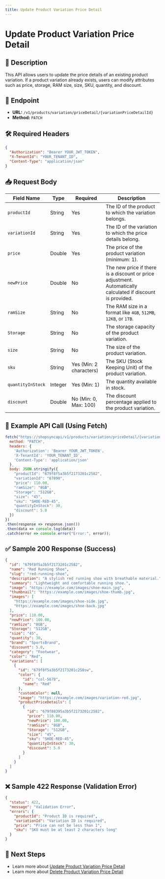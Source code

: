 ```yaml
---
title: Update Product Variation Price Detail
---
```


# Update Product Variation Price Detail

## 📌 Description
This API allows users to update the price details of an existing product variation. If a product variation already exists, users can modify attributes such as price, storage, RAM size, size, SKU, quantity, and discount.

## 🔗 Endpoint
- **URL:** `/v1/products/variation/priceDetail/{variationPriceDetailId}`
- **Method:** `PATCH`


## 🛠️ Required Headers
```json
{
  "Authorization": "Bearer YOUR_JWT_TOKEN",
  "X-TenantId": "YOUR_TENANT_ID",
  "Content-Type": "application/json"
}
```

## 📥 Request Body

| Field Name        | Type    | Required | Description |
|------------------|---------|----------|-------------|
| `productId`      | String  | Yes      | The ID of the product to which the variation belongs. |
| `variationId`    | String  | Yes      | The ID of the variation to which the price details belong. |
| `price`          | Double  | Yes      | The price of the product variation (minimum: 1). |
| `newPrice`       | Double  | No       | The new price if there is a discount or price adjustment. Automatically calculated if discount is provided. |
| `ramSize`        | String  | No       | The RAM size in a format like `4GB`, `512MB`, `12KB`, or `1TB`. |
| `Storage`        | String  | No       | The storage capacity of the product variation. |
| `size`           | String  | No       | The size of the product variation. |
| `sku`            | String  | Yes (Min: 2 characters) | The SKU (Stock Keeping Unit) of the product variation. |
| `quantityInStock`| Integer | Yes (Min: 1) | The quantity available in stock. |
| `discount`       | Double  | No (Min: 0, Max: 100) | The discount percentage applied to the product variation. |

## 📡 Example API Call (Using Fetch)
```javascript
fetch("https://shopsyncapi/v1/products/variation/priceDetail/{variationPriceDetailId}", {
  method: "PATCH",
  headers: {
    'Authorization': 'Bearer YOUR_JWT_TOKEN',
    'X-TenantId': 'YOUR_TENANT_ID',
    'Content-Type': 'application/json'
  },
  body: JSON.stringify({
    "productId": "679f8f5a3b5f2173201c2582",
    "variationId": "67890",
    "price": 110.00,
    "ramSize": "8GB",
    "Storage": "512GB",
    "size": "45",
    "sku": "SHOE-RED-45",
    "quantityInStock": 30,
    "discount": 5.0
  })
})
.then(response => response.json())
.then(data => console.log(data))
.catch(error => console.error("Error:", error));
```

## ✅ Sample 200 Response (Success)
```json
{
  "id": "679f8f5a3b5f2173201c2582",
  "name": "Red Running Shoe",
  "slug": "red-running-shoe",
  "description": "A stylish red running shoe with breathable material.",
  "summary": "Lightweight and comfortable running shoe.",
  "image": "https://example.com/images/shoe-main.jpg",
  "thumbnail": "https://example.com/images/shoe-thumb.jpg",
  "images": [
    "https://example.com/images/shoe-side.jpg",
    "https://example.com/images/shoe-back.jpg"
  ],
  "price": 110.00,
  "newPrice": 100.00,
  "ramSize": "8GB",
  "Storage": "512GB",
  "size": "45",
  "quantity": 30,
  "brand": "SportsBrand",
  "discount": 5.0,
  "category": "Footwear",
  "color": "Red",
  "variations": [
    {
      "id": "679f8f5a3b5f2173201c258sw",
      "color": {
        "id": "col-5678",
        "name": "Red"
      },
      "customColor": null,
      "image": "https://example.com/images/variation-red.jpg",
      "productPriceDetails": [
        {
          "id": "679f88395a3b5f2173201c2582",
          "price": 110.00,
          "newPrice": 100.00,
          "ramSize": "8GB",
          "Storage": "512GB",
          "size": "45",
          "sku": "SHOE-RED-45",
          "quantityInStock": 30,
          "discount": 5.0
        }
      ]
    }
  ]
}
```

## ❌ Sample 422 Response (Validation Error)
```json
{
  "status": 422,
  "message": "Validation Error",
  "errors": {
    "productId": "Product ID is required",
    "variationId": "Variation ID is required",
    "price": "Price can not be less than 1",
    "sku": "SKU must be at least 2 characters long"
  }
}
```

## 🔗 Next Steps
- Learn more about [Update Product Variation Price Detail](./update-product-variation-price-detail.md)
- Learn more about [Delete Product Variation Price Detail](./delete-product-variation-price-detail.md)